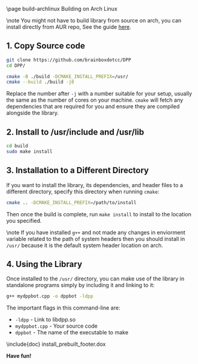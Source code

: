 \page build-archlinux Building on Arch Linux

\note You might not have to build library from source on arch, you can install directly from AUR repo, See the guide [here](/install-arch-aur.html).

## 1. Copy Source code
```bash
git clone https://github.com/brainboxdotcc/DPP
cd DPP/
```

```bash
cmake -B ./build -DCMAKE_INSTALL_PREFIX=/usr/
cmake --build ./build -j8
```
    
Replace the number after `-j` with a number suitable for your setup, usually the same as the number of cores on your machine. `cmake` will fetch any dependencies that are required for you and ensure they are compiled alongside the library.

## 2. Install to /usr/include and /usr/lib

```bash
cd build
sudo make install
```

## 3. Installation to a Different Directory

If you want to install the library, its dependencies, and header files to a different directory, specify this directory when running `cmake`:

```bash
cmake .. -DCMAKE_INSTALL_PREFIX=/path/to/install
```

Then once the build is complete, run `make install` to install to the location you specified.

\note If you have installed `g++` and not made any changes in enviorment variable related to the path of system headers then you should install in `/usr/` because it is the default system header location on arch.

## 4. Using the Library

Once installed to the `/usr/` directory, you can make use of the library in standalone programs simply by including it and linking to it:

```bash
g++ mydppbot.cpp -o dppbot -ldpp
```

The important flags in this command-line are:

* `-ldpp` - Link to libdpp.so
* `mydppbot.cpp` - Your source code
* `dppbot` - The name of the executable to make

\include{doc} install_prebuilt_footer.dox

**Have fun!**
